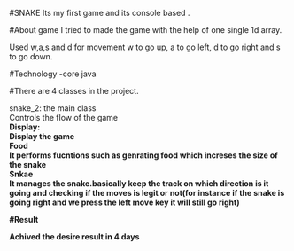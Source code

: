 #SNAKE
Its my first game  and its console based .


#About game
I tried to made the game with the help of one single 1d array.

Used w,a,s and d for movement w to go up, a to go left, d to go right and s to go down.

#Technology
-core java

#There are 4 classes in the project.

snake_2: the main class<br>
      Controls the flow of the game<br>
<strong>Display:<br>
      Display the game<br>
Food<br>
    It performs fucntions such as genrating food which increses the size of the snake<br>
Snkae<br>
      It manages the snake.basically keep the track on which direction is it going and checking if the moves is legit or not(for instance if the snake is going right and we press the left move key it will still go right)<br>


#Result

Achived the desire result in 4 days


